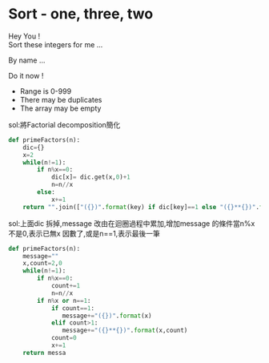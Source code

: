 # Sort - one, three, two

Hey You ! </br>
Sort these integers for me ...</br>

By name ...</br>

Do it now !</br>

<ul>
    <li>Range is 0-999</li>
    <li>There may be duplicates</li>
    <li>The array may be empty</li>
</ul>


sol:將Factorial decomposition簡化

``` python
def primeFactors(n):
    dic={}    
    x=2         
    while(n!=1): 
        if n%x==0:
            dic[x]= dic.get(x,0)+1
            n=n//x                
        else:
            x+=1 
    return "".join(["({})".format(key) if dic[key]==1 else "({}**{})".format(key,dic[key]) for key in sorted(dic.keys())])
```

sol:上面dic 拆掉,message 改由在迴圈過程中累加,增加message 的條件當n%x 不是0,表示已無x 因數了,或是n==1,表示最後一筆

``` python
def primeFactors(n):    
    message=""
    x,count=2,0
    while(n!=1):       
        if n%x==0:
            count+=1            
            n=n//x              
        if n%x or n==1:
            if count==1:
               message+="({})".format(x)
            elif count>1:
               message+="({}**{})".format(x,count) 
            count=0
            x+=1  
    return messa
```











